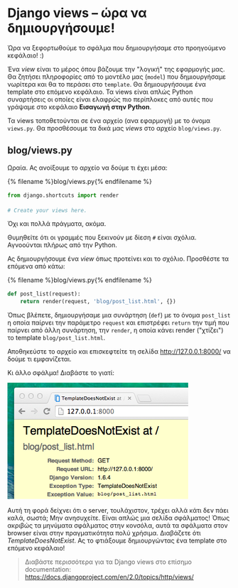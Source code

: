 # Django views – ώρα να δημιουργήσουμε!

Ώρα να ξεφορτωθούμε το σφάλμα που δημιουργήσαμε στο προηγούμενο κεφάλαιο! :)

Ένα *view* είναι το μέρος όπου βάζουμε την "λογική" της εφαρμογής μας. Θα ζητήσει πληροφορίες από το μοντέλο μας (`model`) που δημιουργήσαμε νωρίτερα και θα το περάσει στο `template`. Θα δημιουργήσουμε ένα template στο επόμενο κεφάλαιο. Τα views είναι απλώς Python συναρτήσεις οι οποίες είναι ελαφρώς πιο περίπλοκες από αυτές που γράψαμε στο κεφάλαιο **Εισαγωγή στην Python**.

Τα views τοποθετούνται σε ένα αρχείο (ανα εφαρμογή) με το όνομα `views.py`. Θα προσθέσουμε τα δικά μας *views* στο αρχείο `blog/views.py`.

## blog/views.py

Ωραία. Ας ανοίξουμε το αρχείο να δούμε τι έχει μέσα:

{% filename %}blog/views.py{% endfilename %}

```python
from django.shortcuts import render

# Create your views here.
```

Όχι και πολλά πράγματα, ακόμα.

Θυμηθείτε ότι οι γραμμές που ξεκινούν με δίεση `#` είναι σχόλια. Αγνοούνται πλήρως από την Python.

Ας δημιουργήσουμε ένα *view* όπως προτείνει και το σχόλιο. Προσθέστε τα επόμενα από κάτω:

{% filename %}blog/views.py{% endfilename %}

```python
def post_list(request):
    return render(request, 'blog/post_list.html', {})
```

Όπως βλέπετε, δημιουργήσαμε μια συνάρτηση (`def`) με το όνομα `post_list` η οποία παίρνει την παράμετρο `request` και επιστρέφει `return` την τιμή που παίρνει από άλλη συνάρτηση, την `render`, η οποία κάνει render ("χτίζει") το template `blog/post_list.html`.

Αποθηκεύστε το αρχείο και επισκεφτείτε τη σελίδα http://127.0.0.1:8000/ να δούμε τι εμφανίζεται.

Κι άλλο σφάλμα! Διαβάστε το γιατί:

![Σφάλμα](images/error.png)

Αυτή τη φορά δείχνει ότι ο server, τουλάχιστον, τρέχει αλλά κάτι δεν πάει καλά, σωστά; Μην ανησυχείτε. Είναι απλώς μια σελίδα σφάλματος! Όπως ακριβώς τα μηνύματα σφάλματος στην κονσόλα, αυτά τα σφάλματα στον browser είναι στην πραγματικότητα πολύ χρήσιμα. Διαβάζετε ότι *TemplateDoesNotExist*. Ας το φτιάξουμε δημιουργώντας ένα template στο επόμενο κεφάλαιο!

> Διαβάστε περισσότερα για τα Django views στο επίσημο documentation: https://docs.djangoproject.com/en/2.0/topics/http/views/